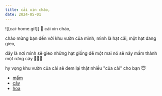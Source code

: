 ```yaml
---
title: cải xin chào,
date: 2024-05-01
---
```

![[cai-home.gif]]
🌱 cải xin chào,

chào mừng bạn đến với khu vườn của mình, mình là hạt cải, một hạt đang gieo,

đây là nơi mình sẽ gieo những hạt giống để một mai nó sẽ nảy mầm thành một rừng cây 🎄🌳🎄

hy vọng khu vườn của cải sẽ đem lại thật nhiều "của cải" cho bạn 😇

- [mầm](mam/index.md)
- [cây](cay/index.md)
- [hoa](tu-sach.md)
